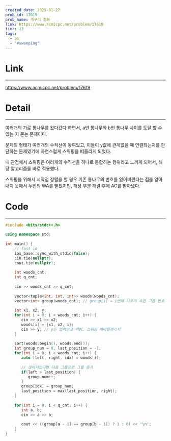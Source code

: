 ```yaml
---
created_date: 2025-01-27
prob_id: 17619
prob_name: 개구리 점프
link: https://www.acmicpc.net/problem/17619
tier: 13
tags:
  - ps
  - "#sweeping"
---
```

# Link
---
https://www.acmicpc.net/problem/17619

# Detail
---
여러개의 가로 통나무를 왔다갔다 하면서, a번 통나무와 b번 통나무 사이를 도달 할 수 있는 지 묻는 문제이다.

문제의 형태가 여러개의 수직선이 놓여있고, 이들이 y값에 관계없을 때 연결되는지를 판단하는 문제였기에 자연스럽게 스위핑을 떠올리게 되었다.

내 관점에서 스위핑은 여러개의 수직선을 하나로 통합하는 행위라고 느끼게 되어서, 해당 알고리즘을 바로 적용했다.

스위핑을 위해서 시작점 정렬을 할 경우 기존 통나무의 번호를 잃어버린다는 점을 알아내지 못해서 두번의 WA를 받았지만, 해당 부분 해결 후에 AC를 받아냈다.

# Code
---
```cpp
#include <bits/stdc++.h>  
  
using namespace std;  
  
int main() {  
    // fast io  
    ios_base::sync_with_stdio(false);  
    cin.tie(nullptr);  
    cout.tie(nullptr);  
  
    int woods_cnt;  
    int q_cnt;  
  
    cin >> woods_cnt >> q_cnt;  
  
    vector<tuple<int, int, int>> woods(woods_cnt);  
    vector<int> group(woods_cnt); // group[i] = i번째 나무가 속한 그룹 번호  
  
    int x1, x2, y;  
    for(int i = 0; i < woods_cnt; i++) {  
       cin >> x1 >> x2;  
       woods[i] = {x1, x2, i};  
       cin >> y; // y는 입력받고 버림. 스위핑 해버릴꺼라서  
    }  
  
    sort(woods.begin(), woods.end());  
    int group_num = 0, last_position = -1;  
    for(int i = 0; i < woods_cnt; i++) {  
       auto [left, right, idx] = woods[i];  
  
       // 끊어져있다면 다음 그룹으로 그룹 증가  
       if(left > last_position) {  
          group_num++;  
       }  
       group[idx] = group_num;  
       last_position = max(last_position, right);  
    }  
  
    for(int i = 0; i < q_cnt; i++) {  
       int a, b;  
       cin >> a >> b;  
  
       cout << ((group[a - 1] == group[b - 1]) ? 1 : 0) << '\n';  
    }  
}
```